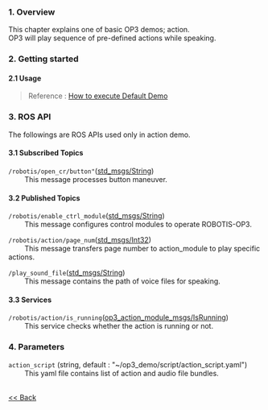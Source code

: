 ### 1. Overview
This chapter explains one of basic OP3 demos; action.  
OP3 will play sequence of pre-defined actions while speaking.

### 2. Getting started
#### 2.1 Usage
 > Reference : [How to execute Default Demo](OP3-How-to-execute-Default-Demo.md)


### 3. ROS API
The followings are ROS APIs used only in action demo.

#### 3.1 Subscribed Topics
`/robotis/open_cr/button"`([std_msgs/String](http://docs.ros.org/api/std_msgs/html/msg/String.html))  
&emsp;&emsp; This message processes button maneuver.


#### 3.2 Published Topics
`/robotis/enable_ctrl_module`([std_msgs/String](http://docs.ros.org/api/std_msgs/html/msg/String.html))  
&emsp;&emsp; This message configures control modules to operate ROBOTIS-OP3.  

`/robotis/action/page_num`([std_msgs/Int32](http://docs.ros.org/api/std_msgs/html/msg/Int32.html))  
&emsp;&emsp; This message transfers page number to action_module to play specific actions.  

`/play_sound_file`([std_msgs/String](http://docs.ros.org/api/std_msgs/html/msg/String.html))  
&emsp;&emsp; This message contains the path of voice files for speaking.


#### 3.3 Services
`/robotis/action/is_running`([op3_action_module_msgs/IsRunning](op3_IsRunning.srv))  
&emsp;&emsp; This service checks whether the action is running or not.  


### 4. Parameters
`action_script` (string, default : "~/op3_demo/script/action_script.yaml")  
&emsp;&emsp; This yaml file contains list of action and audio file bundles.

<br>[&lt;&lt; Back](op3_demo.md)
